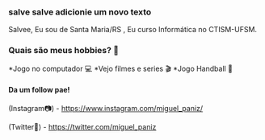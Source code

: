 ### salve salve adicionie um novo texto

Salvee, Eu sou de Santa Maria/RS , Eu curso Informática no CTISM-UFSM.

### Quais são meus hobbies? 🎨
*Jogo no computador 💻
*Vejo filmes e series 🎬
*Jogo Handball 🏅

#### Da um follow pae!
(Instagram📷) - https://www.instagram.com/miguel_paniz/


(Twitter📱) - https://twitter.com/miguel_paniz



